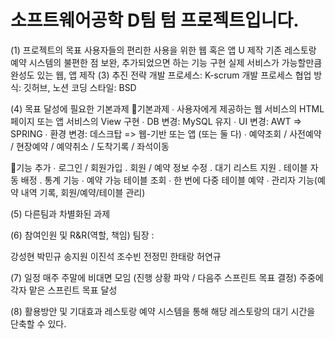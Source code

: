 # 소프트웨어공학 D팀 텀 프로젝트입니다.

(1) 프로젝트의 목표
사용자들의 편리한 사용을 위한 웹 혹은 앱 U 제작
기존 레스토랑 예약 시스템의 불편한 점 보완, 추가되었으면 하는 기능 구현
실제 서비스가 가능할만큼 완성도 있는 웹, 앱 제작
(3) 추진 전략
개발 프로세스: K-scrum 개발 프로세스 
협업 방식: 깃허브, 노션
코딩 스타일: BSD

(4) 목표 달성에 필요한 기본과제
📌기본과제
∙ 사용자에게 제공하는 웹 서비스의 HTML 페이지 또는 앱 서비스의 View 구현
∙ DB 변경: MySQL 유지
∙ UI 변경: AWT => SPRING
∙ 환경 변경: 데스크탑 => 웹-기반 또는 앱 (또는 둘 다)
∙ 예약조회 / 사전예약 / 현장예약 / 예약취소 / 도착기록 / 좌석이동

📌기능 추가
∙ 로그인 / 회원가입
. 회원 / 예약 정보 수정
. 대기 리스트 지원
. 테이블 자동 배정
. 통계 기능
∙ 예약 가능 테이블 조회
∙ 한 번에 다중 테이블 예약
∙ 관리자 기능(예약 내역 기록, 회원/예약/테이블 관리)

(5) 다른팀과 차별화된 과제

(6) 참여인원 및 R&R(역할, 책임)
팀장 : 

강성현
박민규
송지원
이진석
조수빈
전정민
한태랑
허연규

(7) 일정
매주 주말에 비대면 모임 (진행 상황 파악 / 다음주 스프린트 목표 결정)
주중에 각자 맡은 스프린트 목표 달성

(8) 활용방안 및 기대효과
레스토랑 예약 시스템을 통해 해당 레스토랑의 대기 시간을 단축할 수 있다.
